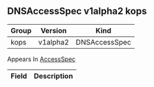 ## DNSAccessSpec v1alpha2 kops

Group        | Version     | Kind
------------ | ---------- | -----------
kops | v1alpha2 | DNSAccessSpec





<aside class="notice">
Appears In  <a href="#accessspec-v1alpha2-kops">AccessSpec</a> </aside>

Field        | Description
------------ | -----------

